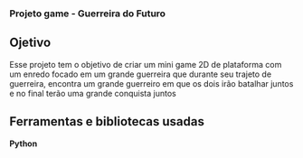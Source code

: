 ### Projeto game - Guerreira do Futuro

## Ojetivo
Esse projeto tem o objetivo de criar um mini game 2D de plataforma com um enredo focado em um grande guerreira que durante seu trajeto de guerreira, encontra um grande guerreiro em que os dois irão batalhar juntos e no final terão uma grande conquista juntos

## Ferramentas e bibliotecas usadas
**Python** 